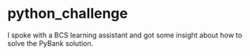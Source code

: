 # python_challenge
I spoke with a BCS learning assistant and got some insight about how to solve the PyBank solution.